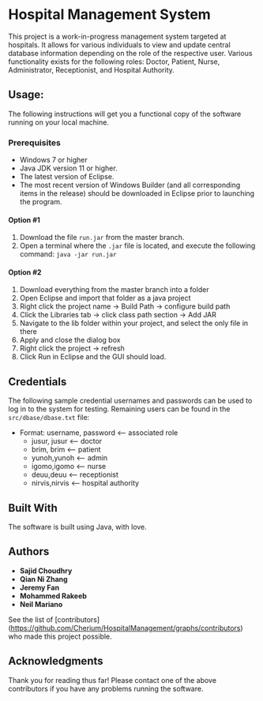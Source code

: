 # Hospital Management System

This project is a work-in-progress management system targeted at hospitals. It allows for various individuals to view and update central database information depending on the role of the respective user. Various functionality exists for the following roles: Doctor, Patient, Nurse, Administrator, Receptionist, and Hospital Authority.

## Usage:

The following instructions will get you a functional copy of the software running on your local machine. 

### Prerequisites

* Windows 7 or higher
* Java JDK version 11 or higher.
* The latest version of Eclipse.
* The most recent version of Windows Builder (and all corresponding items in the release) should be downloaded in Eclipse prior to launching the program.

#### Option #1
1. Download the file `run.jar` from the master branch.
2. Open a terminal where the `.jar` file is located, and execute the following command: `java -jar run.jar`

#### Option #2
1. Download everything from the master branch into a folder
2. Open Eclipse and import that folder as a java project
3. Right click the project name -> Build Path -> configure build path
4. Click the Libraries tab ->  click class path section -> Add JAR
5. Navigate to the lib folder within your project, and select the only file in there
6. Apply and close the dialog box
7. Right click the project -> refresh
8. Click Run in Eclipse and the GUI should load.

## Credentials

The following sample credential usernames and passwords can be used to log in to the system for testing. Remaining users can be found in the `src/dbase/dbase.txt` file:
* Format: username, password <-- associated role
    * jusur, jusur <-- doctor
    * brim, brim <-- patient
    * yunoh,yunoh <-- admin
    * igomo,igomo <-- nurse
    * deuu,deuu <-- receptionist
    * nirvis,nirvis <-- hospital authority
    

## Built With

The software is built using Java, with love. 

## Authors
* **Sajid Choudhry**
* **Qian Ni Zhang**
* **Jeremy Fan**
* **Mohammed Rakeeb**
* **Neil Mariano**


See the list of [contributors] (https://github.com/Cherium/HospitalManagement/graphs/contributors) who made this project possible.

## Acknowledgments

Thank you for reading thus far! Please contact one of the above contributors if you have any problems running the software.
